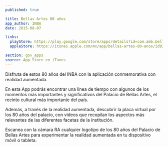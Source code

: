 ```yaml
---
published: true

title: Bellas Artes 80 años
app_author: INBA
date: 2015-08-07

links:
  playStore: https://play.google.com/store/apps/details?id=com.amb.bellasartes&hl=es
  appleStore: https://itunes.apple.com/mx/app/bellas-artes-80-anos/id924540972?mt=8

section: gov_apps
source: App Store en iTunes
---
```

Disfruta de estos 80 años del INBA con la aplicación conmemorativa con realidad aumentada.

En esta App podrás encontrar una línea de tiempo con algunos de los momentos más importantes y significativos del Palacio de Bellas Artes, el recinto cultural más importante del país.

Además, a través de la realidad aumentada, descubrir la placa virtual por los 80 años del palacio, con videos que recopilan los aspectos más relevantes de las diferentes facetas de la institución.

Escanea con la cámara RA cualquier logotipo de los 80 años del Palacio de Bellas Artes para experimentar la realidad aumentada en tu dispositivo móvil o tableta.

